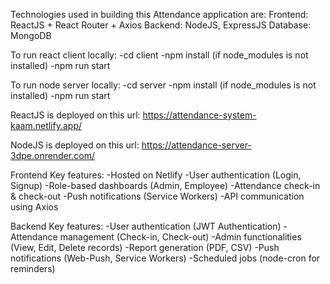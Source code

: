 Technologies used in building this Attendance application are:
Frontend: ReactJS + React Router + Axios
Backend: NodeJS, ExpressJS
Database: MongoDB


To run react client locally:
-cd client
-npm install (if node_modules is not installed)
-npm run start

To run node server locally:
-cd server
-npm install (if node_modules is not installed)
-npm run start

ReactJS is deployed on this url:
https://attendance-system-kaam.netlify.app/

NodeJS is deployed on this url:
https://attendance-server-3dpe.onrender.com/


Frontend Key features:
-Hosted on Netlify
-User authentication (Login, Signup)
-Role-based dashboards (Admin, Employee)
-Attendance check-in & check-out
-Push notifications (Service Workers)
-API communication using Axios

Backend Key features:
-User authentication (JWT Authentication)
-Attendance management (Check-in, Check-out)
-Admin functionalities (View, Edit, Delete records)
-Report generation (PDF, CSV)
-Push notifications (Web-Push, Service Workers)
-Scheduled jobs (node-cron for reminders)
